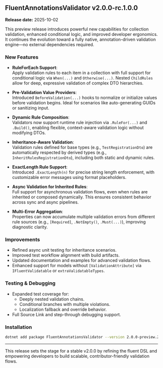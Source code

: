 ## FluentAnnotationsValidator v2.0.0-rc.1.0.0

**Release date:** 2025-10-02

This preview release introduces powerful new capabilities for collection validation, enhanced conditional logic, and improved developer ergonomics. It continues the evolution toward a fully native, annotation-driven validation engine—no external dependencies required.

### New Features

- **RuleForEach Support**:  
  Apply validation rules to each item in a collection with full support for conditional logic via `When(...)` and `Otherwise(...)`. Nested `ChildRules` allow for deep, expressive validation of complex DTO hierarchies.

- **Pre-Validation Value Providers**:  
  Introduced `BeforeValidation(...)` hooks to normalize or initialize values before validation begins. Ideal for scenarios like auto-generating GUIDs or sanitizing input.

- **Dynamic Rule Composition**:  
  Validators now support runtime rule injection via `.RuleFor(...)` and `.Build()`, enabling flexible, context-aware validation logic without modifying DTOs.

- **Inheritance-Aware Validation**:  
  Validation rules defined for base types (e.g., `TestRegistrationDto`) are automatically respected by derived types (e.g., `InheritRulesRegistrationDto`), including both static and dynamic rules.

- **ExactLength Rule Support**:  
  Introduced `.ExactLength(n)` for precise string length enforcement, with customizable error messages using format placeholders.

- **Async Validation for Inherited Rules**:  
  Full support for asynchronous validation flows, even when rules are inherited or composed dynamically. This ensures consistent behavior across sync and async pipelines.

- **Multi-Error Aggregation**:  
  Properties can now accumulate multiple validation errors from different rule sources (e.g., `[Required]`, `.NotEmpty()`, `.Must(...)`), improving diagnostic clarity.

### Improvements

- Refined async unit testing for inheritance scenarios.
- Improved test workflow alignment with build artifacts.
- Updated documentation and examples for advanced validation flows.
- Enhanced support for models without `[ValidationAttribute]` via `IFluentValidatable` or `extraValidatableTypes`.

### Testing & Debugging

- Expanded test coverage for:
  - Deeply nested validation chains.
  - Conditional branches with multiple violations.
  - Localization fallback and override behavior.
- Full Source Link and step-through debugging support.

### Installation

```bash
dotnet add package FluentAnnotationsValidator --version 2.0.0-preview.2.3
```

---

This release sets the stage for a stable v2.0.0 by refining the fluent DSL and empowering developers to build scalable, contributor-friendly validation flows.
